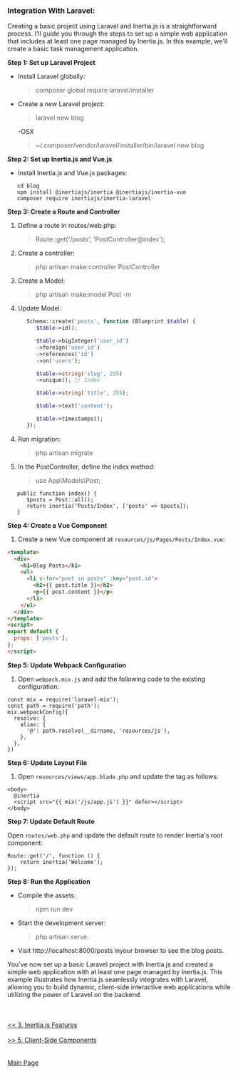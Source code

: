 
### Integration With Laravel:

<p>
Creating a basic project using Laravel and Inertia.js is a straightforward process. I'll guide you through the steps to set up a simple web application that includes at least one page managed by Inertia.js. In this example, we'll create a basic task management application.
</p>

**Step 1: Set up Laravel Project**

- Install Laravel globally: 
   > composer global require laravel/installer
- Create a new Laravel project: 
   > laravel new blog

   -OSX
   >~/.composer/vendor/laravel/installer/bin/laravel new blog

**Step 2: Set up Inertia.js and Vue.js**

- Install Inertia.js and Vue.js packages: 
```
   cd blog
   npm install @inertiajs/inertia @inertiajs/inertia-vue
   composer require inertiajs/inertia-laravel
```

**Step 3: Create a Route and Controller**

1. Define a route in routes/web.php:
   > Route::get('/posts', 'PostController@index');
2. Create a controller: 
   >php artisan make:controller PostController

3. Create a Model:
   >php artisan make:model Post -m

4. Update Model:
```php
      Schema::create('posts', function (Blueprint $table) {
         $table->id();

         $table->bigInteger('user_id')
         ->foreign('user_id')
         ->references('id')
         ->on('users');

         $table->string('slug', 255)
         ->unique(); // Index

         $table->string('title', 255);

         $table->text('content');

         $table->timestamps();
      });
```

4. Run migration:
   >php artisan migrate

5. In the PostController, define the index method:
   > use App\Models\Post;
```
   public function index() {
      $posts = Post::all();
      return inertia('Posts/Index', ['posts' => $posts]);
   }
```

**Step 4: Create a Vue Component**

1. Create a new Vue component at `resources/js/Pages/Posts/Index.vue`:
```html
<template>
  <div>
    <h1>Blog Posts</h1>
    <ul>
      <li v-for="post in posts" :key="post.id">
        <h2>{{ post.title }}</h2>
        <p>{{ post.content }}</p>
      </li>
    </ul>
  </div>
</template>
<script>
export default {
  props: ['posts'],
};
</script>
```

**Step 5: Update Webpack Configuration**

1. Open `webpack.mix.js` and add the following code to the existing configuration:
```
const mix = require('laravel-mix');
const path = require('path');
mix.webpackConfig({
  resolve: {
    alias: {
      '@': path.resolve(__dirname, 'resources/js'),
    },
  },
})
```

**Step 6: Update Layout File**

1. Open `resources/views/app.blade.php` and update the <body> tag as follows:
```
<body>
  @inertia
  <script src="{{ mix('/js/app.js') }}" defer></script>
</body>
```

**Step 7: Update Default Route**

Open `routes/web.php` and update the default route to render Inertia's root component:
```
Route::get('/', function () {
    return inertia('Welcome');
});
```

**Step 8: Run the Application**

- Compile the assets: 
   >npm run dev

- Start the development server: 
   > php artisan serve.

- Visit http://localhost:8000/posts  inyour browser to see the blog posts.

<span>
You've now set up a basic Laravel project with Inertia.js and created a simple web application with at least one page managed by Inertia.js. This example illustrates how Inertia.js seamlessly integrates with Laravel, allowing you to build dynamic, client-side interactive web applications while utilizing the power of Laravel on the backend.
</span>
<br/>
<br/>
<br/>
<br/>
<a href="./3_InertiaJs_Features.md"><< 3. Inertia.js Features</a>
<br/>
<br/>
<a href="./5_Client_Side_Components.md">>> 5. Client-Side Components</a>

<br/>
<br/>
<br/>
<a href="./readme.md">Main Page</a>
<br/>
<br/>

